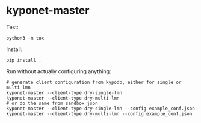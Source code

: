 # kyponet-master

Test:

```shell
python3 -m tox
```

Install:

```shell
pip install .
```

Run without actually configuring anything:

```shell
# generate client configuration from kypodb, either for single or multi lmn
kyponet-master --client-type dry-single-lmn
kyponet-master --client-type dry-multi-lmn
# or do the same from sandbox json
kyponet-master --client-type dry-single-lmn --config example_conf.json
kyponet-master --client-type dry-multi-lmn --config example_conf.json
```
